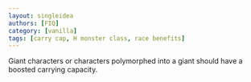 ```yaml
---
layout: singleidea
authors: [FIQ]
category: [vanilla]
tags: [carry cap, H monster class, race benefits]
---
```

Giant characters or characters polymorphed into a giant should have a boosted carrying capacity.
